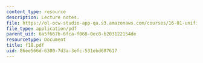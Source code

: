 ```yaml
---
content_type: resource
description: Lecture notes.
file: https://ol-ocw-studio-app-qa.s3.amazonaws.com/courses/16-01-unified-engineering-i-ii-iii-iv-fall-2005-spring-2006/86ee566d63007d3a3efc531ebd687617_f18.pdf
file_type: application/pdf
parent_uid: 6a5f667b-6fca-f068-0ec8-b203122154de
resourcetype: Document
title: f18.pdf
uid: 86ee566d-6300-7d3a-3efc-531ebd687617
---
```

